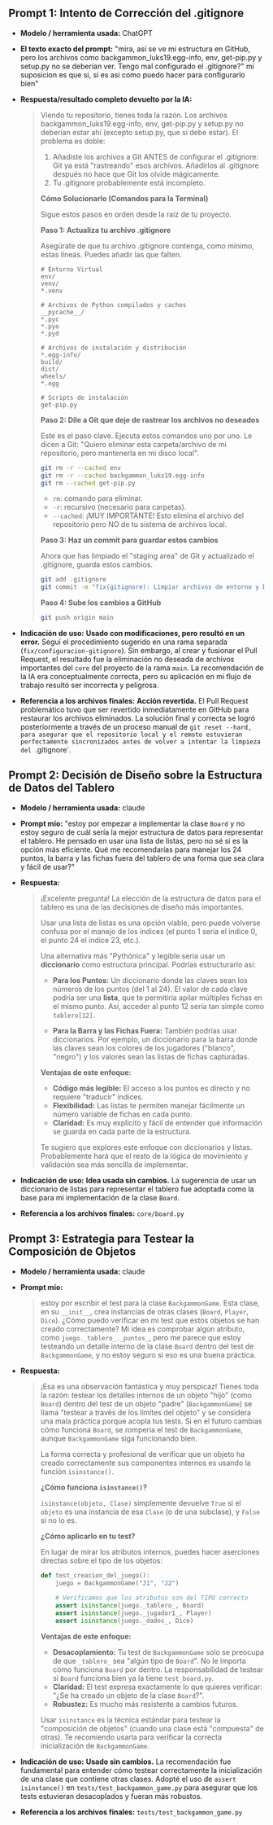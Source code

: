 ## Prompt 1: Intento de Corrección del .gitignore

- **Modelo / herramienta usada:** ChatGPT

- **El texto exacto del prompt:** "mira, así se ve mi estructura en GitHub, pero los archivos como backgammon_luks19.egg-info, env, get-pip.py y setup.py no se deberían ver. Tengo mal configurado el .gitignore?" mi suposicion es que si, si es asi como puedo hacer para configurarlo bien"

- **Respuesta/resultado completo devuelto por la IA:**
  > Viendo tu repositorio, tienes toda la razón. Los archivos backgammon_luks19.egg-info, env, get-pip.py y setup.py no deberían estar ahí (excepto setup.py, que sí debe estar).
  > El problema es doble:
  > 1.  Añadiste los archivos a Git ANTES de configurar el .gitignore: Git ya está "rastreando" esos archivos. Añadirlos al .gitignore después no hace que Git los olvide mágicamente.
  > 2.  Tu .gitignore probablemente está incompleto.
  >
  > **Cómo Solucionarlo (Comandos para la Terminal)**
  >
  > Sigue estos pasos en orden desde la raíz de tu proyecto.
  >
  > **Paso 1: Actualiza tu archivo .gitignore**
  >
  > Asegúrate de que tu archivo .gitignore contenga, como mínimo, estas líneas. Puedes añadir las que falten.
  >
  > ```
  > # Entorno Virtual
  > env/
  > venv/
  > *.venv
  > 
  > # Archivos de Python compilados y caches
  > __pycache__/
  > *.pyc
  > *.pyo
  > *.pyd
  > 
  > # Archivos de instalación y distribución
  > *.egg-info/
  > build/
  > dist/
  > wheels/
  > *.egg
  > 
  > # Scripts de instalación
  > get-pip.py
  > ```
  >
  > **Paso 2: Dile a Git que deje de rastrear los archivos no deseados**
  >
  > Este es el paso clave. Ejecuta estos comandos uno por uno. Le dicen a Git: "Quiero eliminar esta carpeta/archivo de mi repositorio, pero mantenerla en mi disco local".
  >
  > ```bash
  > git rm -r --cached env
  > git rm -r --cached backgammon_luks19.egg-info
  > git rm --cached get-pip.py
  > ```
  > *   `rm`: comando para eliminar.
  > *   `-r`: recursivo (necesario para carpetas).
  > *   `--cached`: ¡MUY IMPORTANTE! Esto elimina el archivo del repositorio pero NO de tu sistema de archivos local.
  >
  > **Paso 3: Haz un commit para guardar estos cambios**
  >
  > Ahora que has limpiado el "staging area" de Git y actualizado el .gitignore, guarda estos cambios.
  >
  > ```bash
  > git add .gitignore
  > git commit -m "fix(gitignore): Limpiar archivos de entorno y builds del repositorio"
  > ```
  >
  > **Paso 4: Sube los cambios a GitHub**
  >
  > ```bash
  > git push origin main
  > ```

- **Indicación de uso:** **Usado con modificaciones, pero resultó en un error.** Seguí el procedimiento sugerido en una rama separada (`fix/configuracion-gitignore`). Sin embargo, al crear y fusionar el Pull Request, el resultado fue la eliminación no deseada de archivos importantes del `core` del proyecto de la rama `main`. La recomendación de la IA era conceptualmente correcta, pero su aplicación en mi flujo de trabajo resultó ser incorrecta y peligrosa.

- **Referencia a los archivos finales:** **Acción revertida.** El Pull Request problemático tuvo que ser revertido inmediatamente en GitHub para restaurar los archivos eliminados. La solución final y correcta se logró posteriormente a través de un proceso manual de `git reset --hard, para asegurar que el repositorio local y el remoto estuvieran perfectamente sincronizados antes de volver a intentar la limpieza del `.gitignore`.

## Prompt 2: Decisión de Diseño sobre la Estructura de Datos del Tablero

- **Modelo / herramienta usada:** claude

- **Prompt mío:** "estoy por empezar a implementar la clase `Board` y no estoy seguro de cuál sería la mejor estructura de datos para representar el tablero. He pensado en usar una lista de listas, pero no sé si es la opción más eficiente. Qué me recomendarías para manejar los 24 puntos, la barra y las fichas fuera del tablero de una forma que sea clara y fácil de usar?"

- **Respuesta:**
  > ¡Excelente pregunta! La elección de la estructura de datos para el tablero es una de las decisiones de diseño más importantes.
  >
  > Usar una lista de listas es una opción viable, pero puede volverse confusa por el manejo de los índices (el punto 1 sería el índice 0, el punto 24 el índice 23, etc.).
  >
  > Una alternativa más "Pythónica" y legible sería usar un **diccionario** como estructura principal. Podrías estructurarlo así:
  >
  > *   **Para los Puntos:** Un diccionario donde las claves sean los números de los puntos (del 1 al 24). El valor de cada clave podría ser una **lista**, que te permitiría apilar múltiples fichas en el mismo punto. Así, acceder al punto 12 sería tan simple como `tablero[12]`.
  >
  > *   **Para la Barra y las Fichas Fuera:** También podrías usar diccionarios. Por ejemplo, un diccionario para la barra donde las claves sean los colores de los jugadores ("blanco", "negro") y los valores sean las listas de fichas capturadas.
  >
  > **Ventajas de este enfoque:**
  > *   **Código más legible:** El acceso a los puntos es directo y no requiere "traducir" índices.
  > *   **Flexibilidad:** Las listas te permiten manejar fácilmente un número variable de fichas en cada punto.
  > *   **Claridad:** Es muy explícito y fácil de entender qué información se guarda en cada parte de la estructura.
  >
  > Te sugiero que explores este enfoque con diccionarios y listas. Probablemente hará que el resto de la lógica de movimiento y validación sea más sencilla de implementar.

- **Indicación de uso:** **Idea usada sin cambios.** La sugerencia de usar un diccionario de listas para representar el tablero fue adoptada como la base para mi implementación de la clase `Board`. 

- **Referencia a los archivos finales:** `core/board.py`

## Prompt 3: Estrategia para Testear la Composición de Objetos

- **Modelo / herramienta usada:** claude

- **Prompt mío:**
  > estoy por escribir el test para la clase `BackgammonGame`. Esta clase, en su `__init__`, crea instancias de otras clases (`Board`, `Player`, `Dice`). ¿Cómo puedo verificar en mi test que estos objetos se han creado correctamente? Mi idea es comprobar algún atributo, como `juego._tablero_._puntos_`, pero me parece que estoy testeando un detalle interno de la clase `Board` dentro del test de `BackgammonGame`, y no estoy seguro si eso es una buena práctica.

- **Respuesta:**
  > ¡Esa es una observación fantástica y muy perspicaz! Tienes toda la razón: testear los detalles internos de un objeto "hijo" (como `Board`) dentro del test de un objeto "padre" (`BackgammonGame`) se llama "testear a través de los límites del objeto" y se considera una mala práctica porque acopla tus tests. Si en el futuro cambias cómo funciona `Board`, se rompería el test de `BackgammonGame`, aunque `BackgammonGame` siga funcionando bien.
  >
  > La forma correcta y profesional de verificar que un objeto ha creado correctamente sus componentes internos es usando la función `isinstance()`.
  >
  > **¿Cómo funciona `isinstance()`?**
  >
  > `isinstance(objeto, Clase)` simplemente devuelve `True` si el `objeto` es una instancia de esa `Clase` (o de una subclase), y `False` si no lo es.
  >
  > **¿Cómo aplicarlo en tu test?**
  >
  > En lugar de mirar los atributos internos, puedes hacer aserciones directas sobre el tipo de los objetos:
  >
  > ```python
  > def test_creacion_del_juego():
  >     juego = BackgammonGame("J1", "J2")
  >     
  >     # Verificamos que los atributos son del TIPO correcto
  >     assert isinstance(juego._tablero_, Board)
  >     assert isinstance(juego._jugador1_, Player)
  >     assert isinstance(juego._dados_, Dice)
  > ```
  >
  > **Ventajas de este enfoque:**
  > *   **Desacoplamiento:** Tu test de `BackgammonGame` solo se preocupa de que `_tablero_` sea "algún tipo de `Board`". No le importa cómo funciona `Board` por dentro. La responsabilidad de testear si `Board` funciona bien ya la tiene `test_board.py`.
  > *   **Claridad:** El test expresa exactamente lo que quieres verificar: "¿Se ha creado un objeto de la clase `Board`?".
  > *   **Robustez:** Es mucho más resistente a cambios futuros.
  >
  > Usar `isinstance` es la técnica estándar para testear la "composición de objetos" (cuando una clase está "compuesta" de otras). Te recomiendo usarla para verificar la correcta inicialización de `BackgammonGame`.

- **Indicación de uso:** **Usado sin cambios.** La recomendación fue fundamental para entender cómo testear correctamente la inicialización de una clase que contiene otras clases. Adopté el uso de `assert isinstance()` en `tests/test_backgammon_game.py` para asegurar que los tests estuvieran desacoplados y fueran más robustos.

- **Referencia a los archivos finales:** `tests/test_backgammon_game.py`

